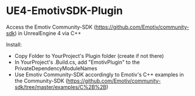 # UE4-EmotivSDK-Plugin
Access the Emotiv Community-SDK (https://github.com/Emotiv/community-sdk) in UnrealEngine 4 via C++

Install:
- Copy Folder to YourProject's Plugin folder (create if not there)
- In YourProject's .Build.cs, add "EmotivPlugin" to the PrivateDependencyModuleNames
- Use Emotiv Community-SDK accordingly to Emotiv's C++ examples in the Community-SDK (https://github.com/Emotiv/community-sdk/tree/master/examples/C%2B%2B)
